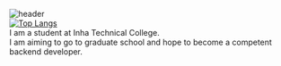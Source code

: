 ![header](https://capsule-render.vercel.app/api?type=rect&color=auto&height=300&section=header&text=Hi👋&fontSize=90)  
[![Top Langs](https://github-readme-stats.vercel.app/api/top-langs/?username=PacaSim&layout=compact)](https://github.com/PacaSim/github-readme-stats)  
I am a student at Inha Technical College.  
I am aiming to go to graduate school and hope to become a competent backend developer.
